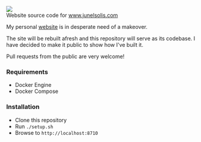 ![](https://github.com/junelsolis/junelsolis/blob/master/app/public/images/logo.svg)  
Website source code for www.junelsolis.com

My personal [website](https://www.junelsolis.com) is in desperate need of a makeover. 

The site will be rebuilt afresh and this repository will serve as its codebase. I have decided to make it public to show how I've built it. 

Pull requests from the public are very welcome!

### Requirements
- Docker Engine
- Docker Compose

### Installation
- Clone this repository
- Run `./setup.sh`
- Browse to `http://localhost:8710`
